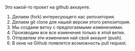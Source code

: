 Это какой-то проект на github аккаунте.


1. Делаем (fork) интересующего нас репозитория.
2. Делаем git clone для нашей версии этого репозитория.
3. Мы создаем ветку с предлогаемыми изменениями.
4. Производим все все изменения только в этой ветке.
5. Отправлем эти изменения най свой аккаунт (push).
6. В окне на Github  появлется возможность pull request.